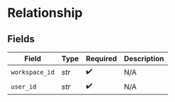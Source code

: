 # Relationship


## Fields

| Field              | Type               | Required           | Description        |
| ------------------ | ------------------ | ------------------ | ------------------ |
| `workspace_id`     | *str*              | :heavy_check_mark: | N/A                |
| `user_id`          | *str*              | :heavy_check_mark: | N/A                |